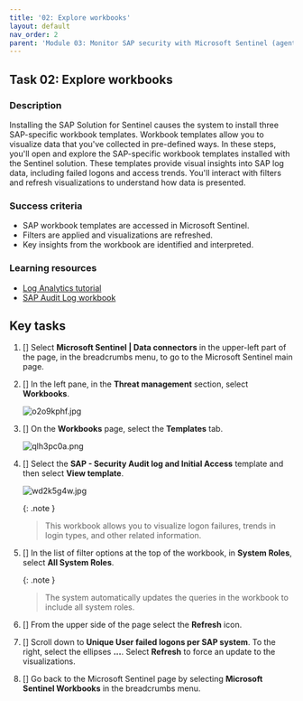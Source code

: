 ```yaml
---
title: '02: Explore workbooks'
layout: default
nav_order: 2
parent: 'Module 03: Monitor SAP security with Microsoft Sentinel (agent-based)'
---
```


## Task 02: Explore workbooks

### Description

Installing the SAP Solution for Sentinel causes the system to install three SAP-specific workbook templates. Workbook templates allow you to visualize data that you've collected in pre-defined ways. In these steps, you'll open and explore the SAP-specific workbook templates installed with the Sentinel solution. These templates provide visual insights into SAP log data, including failed logons and access trends. You'll interact with filters and refresh visualizations to understand how data is presented.

### Success criteria

- SAP workbook templates are accessed in Microsoft Sentinel.
- Filters are applied and visualizations are refreshed.
- Key insights from the workbook are identified and interpreted.

### Learning resources

 - [Log Analytics tutorial](https://learn.microsoft.com/en-us/azure/azure-monitor/logs/log-analytics-tutorial)
 - [SAP Audit Log workbook](https://learn.microsoft.com/en-us/azure/sentinel/sap/sap-audit-log-workbook)

## Key tasks

1. [] Select **Microsoft Sentinel | Data connectors** in the upper-left part of the page, in the breadcrumbs menu, to go to the Microsoft Sentinel main page. 

1. [] In the left pane, in the **Threat management** section, select **Workbooks**.

	![o2o9kphf.jpg](../../media/o2o9kphf.jpg)

1. [] On the **Workbooks** page, select the **Templates** tab.

	![qlh3pc0a.png](../../media/qlh3pc0a.png)

1. [] Select the **SAP - Security Audit log and Initial Access** template and then select **View template**.

	![wd2k5g4w.jpg](../../media/wd2k5g4w.jpg)

	{: .note }
	> This workbook allows you to visualize logon failures, trends in login types, and other related information.
	>
 
1. [] In the list of filter options at the top of the workbook, in **System Roles**, select **All System Roles**. 

	{: .note }
	> The system automatically updates the queries in the workbook to include all system roles.
	>
 
1. [] From the upper side of the page select the **Refresh** icon.

1. [] Scroll down to **Unique User failed logons per SAP system**. To the right, select the ellipses **...**. Select **Refresh** to force an update to the visualizations.

1. [] Go back to the Microsoft Sentinel page by selecting **Microsoft Sentinel Workbooks** in the breadcrumbs menu. 
